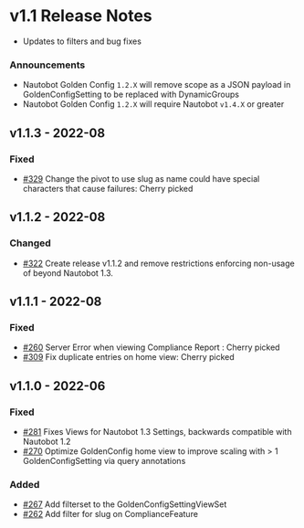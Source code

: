# v1.1 Release Notes

- Updates to filters and bug fixes

### Announcements

- Nautobot Golden Config `1.2.X` will remove scope as a JSON payload in GoldenConfigSetting to be replaced with DynamicGroups
- Nautobot Golden Config `1.2.X` will require Nautobot `v1.4.X` or greater

## v1.1.3 - 2022-08

### Fixed

- [#329](https://github.com/nautobot/nautobot-plugin-golden-config/issues/329) Change the pivot to use slug as name could have special characters that cause failures: Cherry picked

## v1.1.2 - 2022-08

### Changed

- [#322](https://github.com/nautobot/nautobot-plugin-golden-config/issues/322) Create release v1.1.2 and remove restrictions enforcing non-usage of beyond Nautobot 1.3.

## v1.1.1 - 2022-08

### Fixed

- [#260](https://github.com/nautobot/nautobot-plugin-golden-config/issues/260) Server Error when viewing Compliance Report <Overview>: Cherry picked
- [#309](https://github.com/nautobot/nautobot-plugin-golden-config/issues/309) Fix duplicate entries on home view:  Cherry picked

## v1.1.0 - 2022-06

### Fixed

- [#281](https://github.com/nautobot/nautobot-plugin-golden-config/issues/281) Fixes Views for Nautobot 1.3 Settings, backwards compatible with Nautobot 1.2
- [#270](https://github.com/nautobot/nautobot-plugin-golden-config/issues/270) Optimize GoldenConfig home view to improve scaling with > 1 GoldenConfigSetting via query annotations

### Added

- [#267](https://github.com/nautobot/nautobot-plugin-golden-config/issues/267) Add filterset to the GoldenConfigSettingViewSet
- [#262](https://github.com/nautobot/nautobot-plugin-golden-config/issues/262) Add filter for slug on ComplianceFeature
